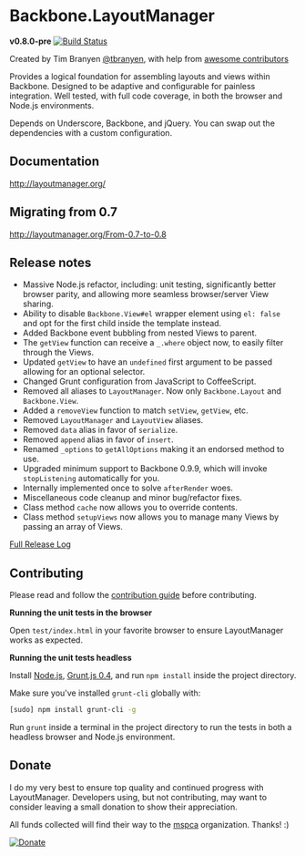 Backbone.LayoutManager
======================

**v0.8.0-pre** [![Build
Status](https://travis-ci.org/tbranyen/backbone.layoutmanager.png?branch=wip)](https://travis-ci.org/tbranyen/backbone.layoutmanager)

Created by Tim Branyen [@tbranyen](http://twitter.com/tbranyen), with help
from [awesome
contributors](https://github.com/tbranyen/backbone.layoutmanager/contributors)

Provides a logical foundation for assembling layouts and views within Backbone.
Designed to be adaptive and configurable for painless integration.  Well
tested, with full code coverage, in both the browser and Node.js environments.

Depends on Underscore, Backbone, and jQuery.  You can swap out the dependencies
with a custom configuration.

## Documentation ##

http://layoutmanager.org/

## Migrating from 0.7 ##

http://layoutmanager.org/From-0.7-to-0.8

## Release notes ##

* Massive Node.js refactor, including: unit testing, significantly better
  browser parity, and allowing more seamless browser/server View sharing.
* Ability to disable `Backbone.View#el` wrapper element using `el: false` and
  opt for the first child inside the template instead.
* Added Backbone event bubbling from nested Views to parent.
* The `getView` function can receive a `_.where` object now, to easily filter
  through the Views.
* Updated `getView` to have an `undefined` first argument to be passed allowing
  for an optional selector.
* Changed Grunt configuration from JavaScript to CoffeeScript.
* Removed all aliases to `LayoutManager`.  Now only `Backbone.Layout` and
  `Backbone.View`.
* Added a `removeView` function to match `setView`, `getView`, etc.
* Removed `LayoutManager` and `LayoutView` aliases.
* Removed `data` alias in favor of `serialize`.
* Removed `append` alias in favor of `insert`.
* Renamed `_options` to `getAllOptions` making it an endorsed method to use.
* Upgraded minimum support to Backbone 0.9.9, which will invoke `stopListening`
  automatically for you.
* Internally implemented once to solve `afterRender` woes.
* Miscellaneous code cleanup and minor bug/refactor fixes.
* Class method `cache` now allows you to override contents.
* Class method `setupViews` now allows you to manage many Views by passing an
  array of Views.

[Full Release
Log](https://github.com/tbranyen/backbone.layoutmanager/blob/master/changelog.md)

## Contributing ##

Please read and follow the [contribution
guide](https://github.com/tbranyen/backbone.layoutmanager/blob/master/contributing.md)
before contributing.

**Running the unit tests in the browser**

Open `test/index.html` in your favorite browser to ensure LayoutManager works
as expected.

**Running the unit tests headless**

Install [Node.js](http://nodejs.org), [Grunt.js 0.4](http://gruntjs.com), and
run `npm install` inside the project directory.

Make sure you've installed `grunt-cli` globally with:

``` bash
[sudo] npm install grunt-cli -g
```

Run `grunt` inside a terminal in the project directory to run the tests in both
a headless browser and Node.js environment.

## Donate ##

I do my very best to ensure top quality and continued progress with
LayoutManager.  Developers using, but not contributing, may want to consider
leaving a small donation to show their appreciation.

All funds collected will find their way to the [mspca](http://www.mspca.org/)
organization.  Thanks! :)

[![Donate](https://www.paypalobjects.com/en_US/i/btn/btn_donate_SM.gif)](https://www.paypal.com/cgi-bin/webscr?cmd=_s-xclick&hosted_button_id=2Q5RWXT7SSSFG)
